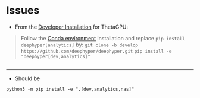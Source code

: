 # Issues
- From the [Developer Installation](https://deephyper.readthedocs.io/en/latest/install/thetagpu.html#developer-installation) for ThetaGPU:

> Follow the [Conda environment](https://deephyper.readthedocs.io/en/latest/install/thetagpu.html#thetagpu-conda-environment) installation and replace `pip install deephyper[analytics]` by:
>   `git clone -b develop https://github.com/deephyper/deephyper.git`
>   `pip install -e "deephyper[dev,analytics]"`
```
```
---
- Should be

`python3 -m pip install -e ".[dev,analytics,nas]"`